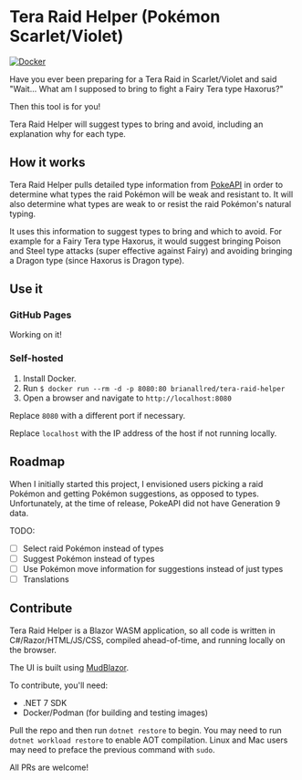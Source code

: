 # Tera Raid Helper (Pokémon Scarlet/Violet)

[![Docker](https://img.shields.io/docker/pulls/brianallred/tera-raid-helper)](https://hub.docker.com/r/brianallred/tera-raid-helper/)

Have you ever been preparing for a Tera Raid in Scarlet/Violet and said "Wait... What am I supposed to bring to fight a Fairy Tera type Haxorus?"

Then this tool is for you!

Tera Raid Helper will suggest types to bring and avoid, including an explanation why for each type.

## How it works

Tera Raid Helper pulls detailed type information from [PokeAPI](https://pokeapi.co/) in order to determine what types the raid Pokémon will be weak and resistant to. It will also determine what types are weak to or resist the raid Pokémon's natural typing.

It uses this information to suggest types to bring and which to avoid. For example for a Fairy Tera type Haxorus, it would suggest bringing Poison and Steel type attacks (super effective against Fairy) and avoiding bringing a Dragon type (since Haxorus is Dragon type).

## Use it

### GitHub Pages

Working on it!

### Self-hosted

1. Install Docker.
2. Run `$ docker run --rm -d -p 8080:80 brianallred/tera-raid-helper`
3. Open a browser and navigate to `http://localhost:8080`

Replace `8080` with a different port if necessary.

Replace `localhost` with the IP address of the host if not running locally.

## Roadmap

When I initially started this project, I envisioned users picking a raid Pokémon and getting Pokémon suggestions, as opposed to types. Unfortunately, at the time of release, PokeAPI did not have Generation 9 data.

TODO:

- [ ] Select raid Pokémon instead of types
- [ ] Suggest Pokémon instead of types
- [ ] Use Pokémon move information for suggestions instead of just types
- [ ] Translations

## Contribute

Tera Raid Helper is a Blazor WASM application, so all code is written in C#/Razor/HTML/JS/CSS, compiled ahead-of-time, and running locally on the browser.

The UI is built using [MudBlazor](https://mudblazor.com).

To contribute, you'll need:

- .NET 7 SDK
- Docker/Podman (for building and testing images)

Pull the repo and then run `dotnet restore` to begin. You may need to run `dotnet workload restore` to enable AOT compilation. Linux and Mac users may need to preface the previous command with `sudo`.

All PRs are welcome!
